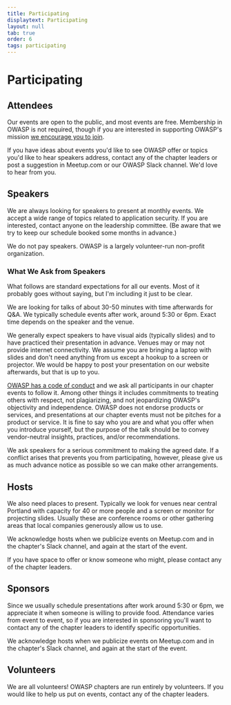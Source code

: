 ```yaml
---
title: Participating
displaytext: Participating
layout: null
tab: true
order: 6
tags: participating
---
```


# Participating

## Attendees

Our events are open to the public, and most events are free. Membership in OWASP is not required, though if you are interested in 
supporting OWASP's mission [we encourage you to join](https://owasp.org/membership/).

If you have ideas about events you'd like to see OWASP offer or topics you'd like to hear speakers address, contact any of the
chapter leaders or post a suggestion in Meetup.com or our OWASP Slack channel. We'd love to hear from you.

## Speakers

We are always looking for speakers to present at monthly events. We accept a wide range of topics related to application security.
If you are interested, contact anyone on the leadership committee. (Be aware that we try to keep our schedule booked some months in 
advance.)

We do not pay speakers. OWASP is a largely volunteer-run non-profit organization.

### What We Ask from Speakers

What follows are standard expectations for all our events. Most of it probably goes without saying, but I'm including it just to be clear.
 
We are looking for talks of about 30-50 minutes with time afterwards for Q&A. We typically schedule events after work, 
around 5:30 or 6pm. Exact time depends on the speaker and the venue.
 
We generally expect speakers to have visual aids (typically slides) and to have practiced their presentation in advance. 
Venues may or may not provide internet connectivity. We assume you are bringing a laptop with slides and don't need anything 
from us except a hookup to a screen or projector. We would be happy to post your presentation on our website afterwards, but that 
is up to you. 
 
[OWASP has a code of conduct](https://owasp.org/www-policy/operational/code-of-conduct) and we ask all participants in 
our chapter events to follow it. Among other things it includes 
commitments to treating others with respect, not plagiarizing, and not jeopardizing OWASP's objectivity and independence. 
OWASP does not endorse products or services, and presentations at our chapter events must not be pitches for a product or 
service. It is fine to say who you are and what you offer when you introduce yourself, but the purpose of the talk should 
be to convey vendor-neutral insights, practices, and/or recommendations.
 
We ask speakers for a serious commitment to making the agreed date. If a conflict arises that prevents you from participating,
however, please give us as much advance notice as possible so we can make other arrangements.

## Hosts

We also need places to present. Typically we look for venues near central Portland with capacity for 40 or more people and 
a screen or monitor for projecting slides. Usually these are conference rooms or other gathering areas that local 
companies generously allow us to use. 

We acknowledge hosts when we publicize events on Meetup.com and in the chapter's Slack channel, and again at the 
start of the event.

If you have space to offer or know someone who might, please contact any of the chapter leaders.

## Sponsors

Since we usually schedule presentations after work around 5:30 or 6pm, we appreciate it when someone is willing to provide food.
Attendance varies from event to event, so if you are interested in sponsoring you'll want to contact any of the chapter leaders 
to identify specific opportunities.

We acknowledge hosts when we publicize events on Meetup.com and in the chapter's Slack channel, and again at the 
start of the event.

## Volunteers

We are all volunteers! OWASP chapters are run entirely by volunteers. If you would like to help us put on events,
contact any of the chapter leaders.
